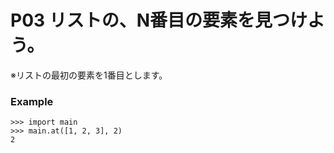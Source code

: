 # P03 リストの、N番目の要素を見つけよう。
※リストの最初の要素を1番目とします。

### Example
```
>>> import main
>>> main.at([1, 2, 3], 2)
2
```
